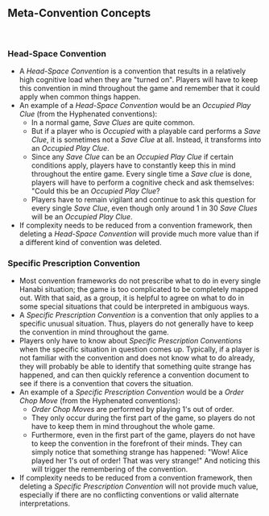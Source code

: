 ## Meta-Convention Concepts

<br />

### Head-Space Convention

- A *Head-Space Convention* is a convention that results in a relatively high cognitive load when they are "turned on". Players will have to keep this convention in mind throughout the game and remember that it could apply when common things happen.
- An example of a *Head-Space Convention* would be an *Occupied Play Clue* (from the Hyphenated conventions):
  - In a normal game, *Save Clues* are quite common.
  - But if a player who is *Occupied* with a playable card performs a *Save Clue*, it is sometimes not a *Save Clue* at all. Instead, it transforms into an *Occupied Play Clue*.
  - Since any *Save Clue* can be an *Occupied Play Clue* if certain conditions apply, players have to constantly keep this in mind throughout the entire game. Every single time a *Save clue* is done, players will have to perform a cognitive check and ask themselves: "Could this be an *Occupied Play Clue*?
  - Players have to remain vigilant and continue to ask this question for every single *Save Clue*, even though only around 1 in 30 *Save Clues* will be an *Occupied Play Clue*.
- If complexity needs to be reduced from a convention framework, then deleting a *Head-Space Convention* will provide much more value than if a different kind of convention was deleted.

### Specific Prescription Convention

- Most convention frameworks do not prescribe what to do in every single Hanabi situation; the game is too complicated to be completely mapped out. With that said, as a group, it is helpful to agree on what to do in some special situations that could be interpreted in ambiguous ways.
- A *Specific Prescription Convention* is a convention that only applies to a specific unusual situation. Thus, players do not generally have to keep the convention in mind throughout the game.
- Players only have to know about *Specific Prescription Conventions* when the specific situation in question comes up. Typically, if a player is not familiar with the convention and does not know what to do already, they will probably be able to identify that something quite strange has happened, and can then quickly reference a convention document to see if there is a convention that covers the situation.
- An example of a *Specific Prescription Convention* would be a *Order Chop Move* (from the Hyphenated conventions):
  - *Order Chop Moves* are performed by playing 1's out of order.
  - They only occur during the first part of the game, so players do not have to keep them in mind throughout the whole game.
  - Furthermore, even in the first part of the game, players do not have to keep the convention in the forefront of their minds. They can simply notice that something strange has happened: "Wow! Alice played her 1's out of order! That was very strange!" And noticing this will trigger the remembering of the convention.
- If complexity needs to be reduced from a convention framework, then deleting a *Specific Prescription Convention* will not provide much value, especially if there are no conflicting conventions or valid alternate interpretations.

